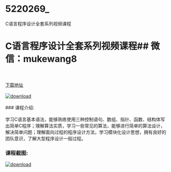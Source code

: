 # 5220269_
C语言程序设计全套系列视频课程
# C语言程序设计全套系列视频课程## 微信：mukewang8
<br/></br>[下载地址](http://www.36tz.cn/article/5220269 "下载地址")
<br/></br>[![download](http://36tz.cn/muke_img/2021_07_3.jpg "下载地址")](http://www.36tz.cn/article/5220269 "下载地址")
<br/></br>### 课程介绍:<br/></br>学习C语言基本语法，能够熟练使用三种控制语句、数组、指针、函数、结构体写出简单C程序；理解算法实质，学习一些常见的算法，能够进行简单的算法设计，解决简单问题；理解面向过程的程序设计方法，学习模块化设计思想，拥有良好的团队意识，了解大型程序设计一般过程。

### 课程截图:
[![download](http://36tz.cn/muke_img/2021_07_2-1.png "下载地址")](http://www.36tz.cn/article/5220269 "下载地址")
